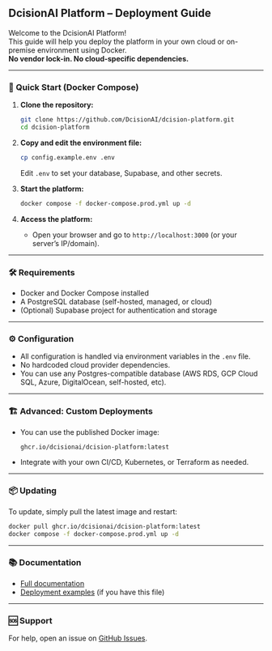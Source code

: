 
## DcisionAI Platform – Deployment Guide

Welcome to the DcisionAI Platform!  
This guide will help you deploy the platform in your own cloud or on-premise environment using Docker.  
**No vendor lock-in. No cloud-specific dependencies.**

---

### 🚀 Quick Start (Docker Compose)

1. **Clone the repository:**
   ```sh
   git clone https://github.com/DcisionAI/dcision-platform.git
   cd dcision-platform
   ```

2. **Copy and edit the environment file:**
   ```sh
   cp config.example.env .env
   ```
   Edit `.env` to set your database, Supabase, and other secrets.

3. **Start the platform:**
   ```sh
   docker compose -f docker-compose.prod.yml up -d
   ```

4. **Access the platform:**
   - Open your browser and go to `http://localhost:3000` (or your server’s IP/domain).

---

### 🛠️ Requirements

- Docker and Docker Compose installed
- A PostgreSQL database (self-hosted, managed, or cloud)
- (Optional) Supabase project for authentication and storage

---

### ⚙️ Configuration

- All configuration is handled via environment variables in the `.env` file.
- No hardcoded cloud provider dependencies.
- You can use any Postgres-compatible database (AWS RDS, GCP Cloud SQL, Azure, DigitalOcean, self-hosted, etc).

---

### 🏗️ Advanced: Custom Deployments

- You can use the published Docker image:  
  ```
  ghcr.io/dcisionai/dcision-platform:latest
  ```
- Integrate with your own CI/CD, Kubernetes, or Terraform as needed.

---

### 📦 Updating

To update, simply pull the latest image and restart:
```sh
docker pull ghcr.io/dcisionai/dcision-platform:latest
docker compose -f docker-compose.prod.yml up -d
```

---

### 📚 Documentation

- [Full documentation](https://github.com/DcisionAI/dcision-platform)
- [Deployment examples](docs/docker-deploy.md) (if you have this file)

---

### 🆘 Support

For help, open an issue on [GitHub Issues](https://github.com/DcisionAI/dcision-platform/issues).
